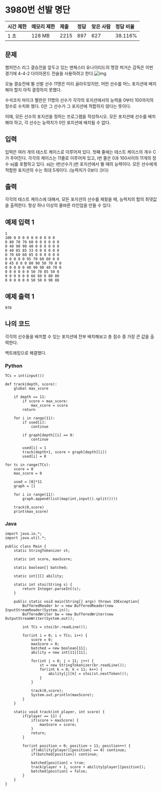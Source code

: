 # 3980번 선발 명단 

| 시간 제한 | 메모리 제한 | 제출 | 정답 | 맞은 사람 | 정답 비율 |
| :-------- | :---------- | :--- | :--- | :-------- | :-------- |
| 1 초      | 128 MB      | 2215 | 897  | 627       | 38.116%   |

## 문제

챔피언스 리그 결승전을 앞두고 있는 맨체스터 유나이티드의 명장 퍼거슨 감독은 이번 경기에 4-4-2 다이아몬드 전술을 사용하려고 한다.![img](https://www.acmicpc.net/upload/images/442.png)

오늘 결승전에 뛸 선발 선수 11명은 미리 골라두었지만, 어떤 선수를 어느 포지션에 배치해야 할지 아직 결정하지 못했다.

수석코치 마이크 펠란은 11명의 선수가 각각의 포지션에서의 능력을 0부터 100까지의 정수로 수치화 했다. 0은 그 선수가 그 포지션에 적합하지 않다는 뜻이다.

이때, 모든 선수의 포지션을 정하는 프로그램을 작성하시오. 모든 포지션에 선수를 배치해야 하고, 각 선수는 능력치가 0인 포지션에 배치될 수 없다.

## 입력

입력은 여러 개의 테스트 케이스로 이루어져 있다. 첫째 줄에는 테스트 케이스의 개수 C가 주어진다. 각각의 케이스는 11줄로 이루어져 있고, i번 줄은 0과 100사이의 11개의 정수 sij를 포함하고 있다. sij는 i번선수가 j번 포지션에서 뛸 때의 능력이다. 모든 선수에게 적합한 포지션의 수는 최대 5개이다. (능력치가 0보다 크다)

## 출력

각각의 테스트 케이스에 대해서, 모든 포지션의 선수를 채웠을 때, 능력치의 합의 최댓값을 출력한다. 항상 하나 이상의 올바른 라인업을 만들 수 있다.

## 예제 입력 1 

```
1
100 0 0 0 0 0 0 0 0 0 0
0 80 70 70 60 0 0 0 0 0 0
0 40 90 90 40 0 0 0 0 0 0
0 40 85 85 33 0 0 0 0 0 0
0 70 60 60 85 0 0 0 0 0 0
0 0 0 0 0 95 70 60 60 0 0
0 45 0 0 0 80 90 50 70 0 0
0 0 0 0 0 40 90 90 40 70 0
0 0 0 0 0 0 50 70 85 50 0
0 0 0 0 0 0 66 60 0 80 80
0 0 0 0 0 0 50 50 0 90 88
```

## 예제 출력 1 

```
970
```

## 나의 코드

각각의 선수들을 배치할 수 있는 포지션에 전부 배치해보고 총 점수 중 가장 큰 값을 출력한다.

백트래킹으로 해결했다.

### Python

```
TCs = int(input())

def track(depth, score):
    global max_score

    if depth == 11:
        if score > max_score:
            max_score = score
        return

    for i in range(11):
        if used[i]:
            continue

        if graph[depth][i] == 0:
            continue

        used[i] = 1
        track(depth+1, score + graph[depth][i])
        used[i] = 0

for tc in range(TCs):
    score = 0
    max_score = 0

    used = [0]*11
    graph = []

    for i in range(11):
        graph.append(list(map(int,input().split())))

    track(0,score)
    print(max_score)
```

### Java

```
import java.io.*;
import java.util.*;

public class Main {
	static StringTokenizer st;
	
	static int score, maxScore;
	
	static boolean[] batched;
	
	static int[][] ability;
	
	static int stoi(String s) {
		return Integer.parseInt(s);
	}
	
	public static void main(String[] args) throws IOException{
		BufferedReader br = new BufferedReader(new InputStreamReader(System.in));
		BufferedWriter bw = new BufferedWriter(new OutputStreamWriter(System.out));
		
		int TCs = stoi(br.readLine());
		
		for(int i = 0; i < TCs; i++) {
			score = 0;
			maxScore = 0;
			batched = new boolean[11];
			ability = new int[11][11];
			
			for(int j = 0; j < 11; j++) {
				st = new StringTokenizer(br.readLine());
				for(int k = 0; k < 11; k++) {
					ability[j][k] = stoi(st.nextToken());
				}
			}
			
			track(0,score);
			System.out.println(maxScore);
		}
	}
	
	static void track(int player, int score) {
		if(player == 11) {
			if(score > maxScore) {
				maxScore = score;
			}
			return;
		}
		
		for(int position = 0; position < 11; position++) {
			if(ability[player][position] == 0) continue;
			if(batched[position]) continue;
			
			batched[position] = true;
			track(player + 1, score + ability[player][position]);
			batched[position] = false;
		}
	}
}
```


